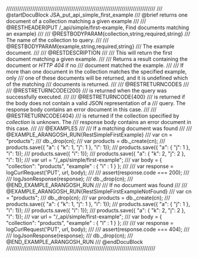 ////////////////////////////////////////////////////////////////////////////////
/// @startDocuBlock JSA_put_api_simple_first_example
/// @brief returns one document of a collection matching a given example
///
/// @RESTHEADER{PUT /_api/simple/first-example, Find documents matching an example}
///
/// @RESTBODYPARAM{collection,string,required,string}
/// The name of the collection to query.
///
/// @RESTBODYPARAM{example,string,required,string}
/// The example document.
///
/// @RESTDESCRIPTION
///
/// This will return the first document matching a given example.
///
/// Returns a result containing the document or *HTTP 404* if no
/// document matched the example.
///
/// If more than one document in the collection matches the specified example, only
/// one of these documents will be returned, and it is undefined which of the matching
/// documents is returned.
///
/// @RESTRETURNCODES
///
/// @RESTRETURNCODE{200}
/// is returned when the query was successfully executed.
///
/// @RESTRETURNCODE{400}
/// is returned if the body does not contain a valid JSON representation of a
/// query. The response body contains an error document in this case.
///
/// @RESTRETURNCODE{404}
/// is returned if the collection specified by *collection* is unknown.  The
/// response body contains an error document in this case.
///
/// @EXAMPLES
///
/// If a matching document was found
///
/// @EXAMPLE_ARANGOSH_RUN{RestSimpleFirstExample}
///     var cn = "products";
///     db._drop(cn);
///     var products = db._create(cn);
///     products.save({ "a": { "k": 1, "j": 1 }, "i": 1});
///     products.save({ "a": { "j": 1 }, "i": 1});
///     products.save({ "i": 1});
///     products.save({ "a": { "k": 2, "j": 2 }, "i": 1});
///     var url = "/_api/simple/first-example";
///     var body = { "collection": "products", "example" :  { "i" : 1 }  };
///
///     var response = logCurlRequest('PUT', url, body);
///
///     assert(response.code === 200);
///
///     logJsonResponse(response);
///     db._drop(cn);
/// @END_EXAMPLE_ARANGOSH_RUN
///
/// If no document was found
///
/// @EXAMPLE_ARANGOSH_RUN{RestSimpleFirstExampleNotFound}
///     var cn = "products";
///     db._drop(cn);
///     var products = db._create(cn);
///     products.save({ "a": { "k": 1, "j": 1 }, "i": 1});
///     products.save({ "a": { "j": 1 }, "i": 1});
///     products.save({ "i": 1});
///     products.save({ "a": { "k": 2, "j": 2 }, "i": 1});
///     var url = "/_api/simple/first-example";
///     var body = { "collection": "products", "example" :  { "l" : 1 }  };
///
///     var response = logCurlRequest('PUT', url, body);
///
///     assert(response.code === 404);
///
///     logJsonResponse(response);
///     db._drop(cn);
/// @END_EXAMPLE_ARANGOSH_RUN
/// @endDocuBlock
////////////////////////////////////////////////////////////////////////////////